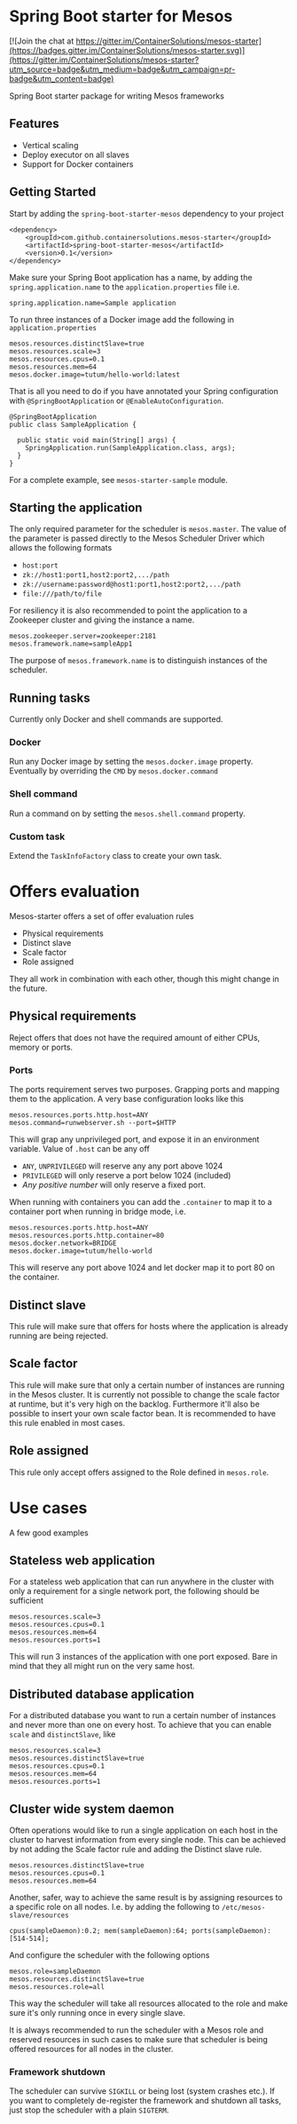 # Spring Boot starter for Mesos

[![Join the chat at https://gitter.im/ContainerSolutions/mesos-starter](https://badges.gitter.im/ContainerSolutions/mesos-starter.svg)](https://gitter.im/ContainerSolutions/mesos-starter?utm_source=badge&utm_medium=badge&utm_campaign=pr-badge&utm_content=badge)

Spring Boot starter package for writing Mesos frameworks

## Features
- Vertical scaling
- Deploy executor on all slaves
- Support for Docker containers

## Getting Started
Start by adding the `spring-boot-starter-mesos` dependency to your project

```
<dependency>
    <groupId>com.github.containersolutions.mesos-starter</groupId>
    <artifactId>spring-boot-starter-mesos</artifactId>
    <version>0.1</version>
</dependency>
```

Make sure your Spring Boot application has a name, by adding the `spring.application.name` to the `application.properties` file i.e.

```
spring.application.name=Sample application
```

To run three instances of a Docker image add the following in `application.properties`

```
mesos.resources.distinctSlave=true
mesos.resources.scale=3
mesos.resources.cpus=0.1
mesos.resources.mem=64
mesos.docker.image=tutum/hello-world:latest
```

That is all you need to do if you have annotated your Spring configuration with `@SpringBootApplication` or `@EnableAutoConfiguration`.

```
@SpringBootApplication
public class SampleApplication {

  public static void main(String[] args) {
    SpringApplication.run(SampleApplication.class, args);
  }
}
```

For a complete example, see `mesos-starter-sample` module.

## Starting the application
The only required parameter for the scheduler is `mesos.master`. The value of the parameter is passed directly to the Mesos Scheduler Driver which allows the following formats

- `host:port`
- `zk://host1:port1,host2:port2,.../path`
- `zk://username:password@host1:port1,host2:port2,.../path`
- `file:///path/to/file`

For resiliency it is also recommended to point the application to a Zookeeper cluster and giving the instance a name.
```
mesos.zookeeper.server=zookeeper:2181
mesos.framework.name=sampleApp1
```

The purpose of `mesos.framework.name` is to distinguish instances of the scheduler.

## Running tasks
Currently only Docker and shell commands are supported.

### Docker
Run any Docker image by setting the `mesos.docker.image` property. Eventually by overriding the `CMD` by `mesos.docker.command`

### Shell command
Run a command on by setting the `mesos.shell.command` property.

### Custom task
Extend the `TaskInfoFactory` class to create your own task.

# Offers evaluation
Mesos-starter offers a set of offer evaluation rules
- Physical requirements
- Distinct slave
- Scale factor
- Role assigned

They all work in combination with each other, though this might change in the future.

## Physical requirements
Reject offers that does not have the required amount of either CPUs, memory or ports.

### Ports
The ports requirement serves two purposes. Grapping ports and mapping them to the application.
A very base configuration looks like this
```
mesos.resources.ports.http.host=ANY
mesos.command=runwebserver.sh --port=$HTTP
```
This will grap any unprivileged port, and expose it in an environment variable. Value of `.host` can be any off
- `ANY`, `UNPRIVILEGED` will reserve any any port above 1024
- `PRIVILEGED` will only reserve a port below 1024 (included)
- *Any positive number* will only reserve a fixed port.

When running with containers you can add the `.container` to map it to a container port when running in bridge mode, i.e.

```
mesos.resources.ports.http.host=ANY
mesos.resources.ports.http.container=80
mesos.docker.network=BRIDGE
mesos.docker.image=tutum/hello-world
```

This will reserve any port above 1024 and let docker map it to port 80 on the container.

## Distinct slave
This rule will make sure that offers for hosts where the application is already running are being rejected.

## Scale factor
This rule will make sure that only a certain number of instances are running in the Mesos cluster. It is currently not possible to change the scale factor at runtime, but it's very high on the backlog. Furthermore it'll also be possible to insert your own scale factor bean.
It is recommended to have this rule enabled in most cases.

## Role assigned
This rule only accept offers assigned to the Role defined in `mesos.role`.

# Use cases

A few good examples

## Stateless web application
For a stateless web application that can run anywhere in the cluster with only a requirement for a single network port, the following should be sufficient

```
mesos.resources.scale=3
mesos.resources.cpus=0.1
mesos.resources.mem=64
mesos.resources.ports=1
```

This will run 3 instances of the application with one port exposed. Bare in mind that they all might run on the very same host.

## Distributed database application
For a distributed database you want to run a certain number of instances and never more than one on every host. To achieve that you can enable `scale` and `distinctSlave`, like

```
mesos.resources.scale=3
mesos.resources.distinctSlave=true
mesos.resources.cpus=0.1
mesos.resources.mem=64
mesos.resources.ports=1
```

## Cluster wide system daemon
Often operations would like to run a single application on each host in the cluster to harvest information from every single node. This can be achieved by not adding the Scale factor rule and adding the Distinct slave rule.

```
mesos.resources.distinctSlave=true
mesos.resources.cpus=0.1
mesos.resources.mem=64
```

Another, safer, way to achieve the same result is by assigning resources to a specific role on all nodes. I.e. by adding the following to `/etc/mesos-slave/resources`
```
cpus(sampleDaemon):0.2; mem(sampleDaemon):64; ports(sampleDaemon):[514-514];
```

And configure the scheduler with the following options

```
mesos.role=sampleDaemon
mesos.resources.distinctSlave=true
mesos.resources.role=all
```

This way the scheduler will take all resources allocated to the role and make sure it's only running once in every single slave.

It is always recommended to run the scheduler with a Mesos role and reserved resources in such cases to make sure that scheduler is being offered resources for all nodes in the cluster.

### Framework shutdown
The scheduler can survive `SIGKILL` or being lost (system crashes etc.). If you want to completely de-register the framework and shutdown all tasks, just stop the scheduler with a plain `SIGTERM`.
